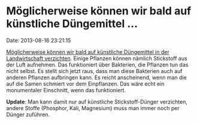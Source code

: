 Möglicherweise können wir bald auf künstliche Düngemittel \...
==============================================================

Date: 2013-08-16 23:21:15

[Möglicherweise können wir bald auf künstliche Düngemittel in der
Landwirtschaft
verzichten](http://www.nottingham.ac.uk/news/pressreleases/2013/july/world-changing-technology-enables-crops-to-take-nitrogen-from-the-air-.aspx).
Einige Pflanzen können nämlich Stickstoff aus der Luft aufnehmen. Das
funktioniert über Bakterien, die Pflanzen tun das nicht selbst. Es
stellt sich jetzt raus, dass man diese Bakterien auch auf anderen
Pflanzen aufbringen kann. Es reicht anscheinend, wenn man die auf die
Samen schmiert vor dem Einpflanzen. Das wäre echt ein monumentaler
Einschnitt, wenn das funktioniert.

**Update**: Man kann damit nur auf künstliche Stickstoff-Dünger
verzichten, andere Stoffe (Phosphor, Kali, Magnesium) muss man immer
noch per Dünger zuführen.
